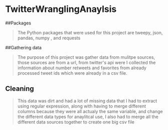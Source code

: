 # TwitterWranglingAnaylsis
##Packages
> The Python packages that were used for this project are tweepy, json, pandas, numpy , and requests

##Gathering data
> The purpose of this project was gather data from mulitpe sources, those sources are from a url, from twitter's api were I collected the information about number retweets and favorites from already processed tweet ids which were already in a csv file.

## Cleaning 
> This data was dirt and had a lot of missing data that I had to extract using regular expression, along with having to merge different columns because they were all actualy the same variable, and change the different data types for anaylitcal use, I also had to merge all the different data sources together to create one big csv file
